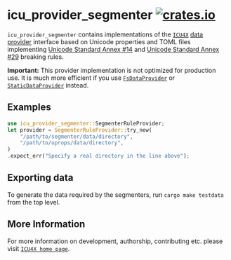 # icu_provider_segmenter [![crates.io](https://img.shields.io/crates/v/icu_provider_segmenter)](https://crates.io/crates/icu_provider_segmenter)

`icu_provider_segmenter` contains implementations of the [`ICU4X`] [data provider] interface
based on Unicode properties and TOML files implementing [Unicode Standard Annex #14][UAX14] and
[Unicode Standard Annex #29][UAX29] breaking rules.

**Important:** This provider implementation is not optimized for production use. It is much more
efficient if you use [`FsDataProvider`] or [`StaticDataProvider`] instead.

## Examples

```rust
use icu_provider_segmenter::SegmenterRuleProvider;
let provider = SegmenterRuleProvider::try_new(
    "/path/to/segmenter/data/directory",
    "/path/to/uprops/data/directory",
)
.expect_err("Specify a real directory in the line above");
```

## Exporting data

To generate the data required by the segmenters, run `cargo make testdata` from the top level.

[`ICU4X`]: ../icu/index.html
[data provider]: icu_provider
[UAX14]: https://www.unicode.org/reports/tr14/
[UAX29]: https://www.unicode.org/reports/tr29/
[`FsDataProvider`]: ../icu_provider_fs/struct.FsDataProvider.html
[`StaticDataProvider`]: ../icu_provider_blob/struct.StaticDataProvider.html

## More Information

For more information on development, authorship, contributing etc. please visit [`ICU4X home page`](https://github.com/unicode-org/icu4x).
